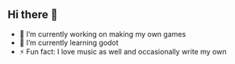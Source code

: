 ## Hi there 👋

- 🔭 I’m currently working on making my own games
- 🌱 I’m currently learning godot
- ⚡ Fun fact: I love music as well and occasionally write my own
<!--
**RachelGoodrich/RachelGoodrich** is a ✨ _special_ ✨ repository because its `README.md` (this file) appears on your GitHub profile.

Here are some ideas to get you started:

- 🔭 I’m currently working on ...
- 🌱 I’m currently learning ...
- 👯 I’m looking to collaborate on ...
- 🤔 I’m looking for help with ...
- 💬 Ask me about ...
- 📫 How to reach me: ...
- 😄 Pronouns: ...
- ⚡ Fun fact: ...
-->
